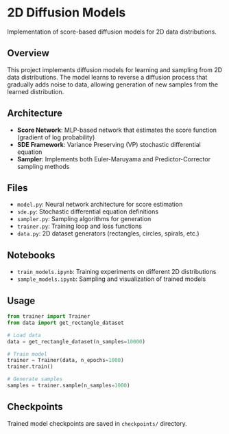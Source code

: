 # 2D Diffusion Models

Implementation of score-based diffusion models for 2D data distributions.

## Overview

This project implements diffusion models for learning and sampling from 2D data distributions. The model learns to reverse a diffusion process that gradually adds noise to data, allowing generation of new samples from the learned distribution.

## Architecture

- **Score Network**: MLP-based network that estimates the score function (gradient of log probability)
- **SDE Framework**: Variance Preserving (VP) stochastic differential equation
- **Sampler**: Implements both Euler-Maruyama and Predictor-Corrector sampling methods

## Files

- `model.py`: Neural network architecture for score estimation
- `sde.py`: Stochastic differential equation definitions
- `sampler.py`: Sampling algorithms for generation
- `trainer.py`: Training loop and loss functions
- `data.py`: 2D dataset generators (rectangles, circles, spirals, etc.)

## Notebooks

- `train_models.ipynb`: Training experiments on different 2D distributions
- `sample_models.ipynb`: Sampling and visualization of trained models

## Usage

```python
from trainer import Trainer
from data import get_rectangle_dataset

# Load data
data = get_rectangle_dataset(n_samples=10000)

# Train model
trainer = Trainer(data, n_epochs=1000)
trainer.train()

# Generate samples
samples = trainer.sample(n_samples=1000)
```

## Checkpoints

Trained model checkpoints are saved in `checkpoints/` directory.